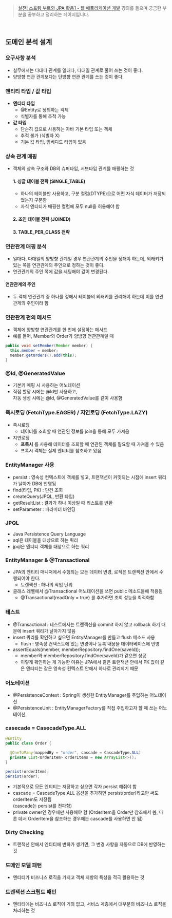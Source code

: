 > [실전! 스프링 부트와 JPA 활용1 - 웹 애플리케이션 개발](https://www.inflearn.com/course/%EC%8A%A4%ED%94%84%EB%A7%81%EB%B6%80%ED%8A%B8-JPA-%ED%99%9C%EC%9A%A9-1/dashboard) 강의를 들으며 궁금한 부분을 공부하고 정리하는 페이지입니다.

<br>

## 도메인 분석 설계

### 요구사항 분석
- 실무에서는 다대다 관계를 일대다, 다대일 관계로 풀어 쓰는 것이 좋다.
- 양방향 연관 관계보다는 단방향 연관 관계를 쓰는 것이 좋다.
  
### 엔티티 타입 / 값 타입
- __엔티티 타입__
  - @Entity로 정의하는 객체
  - 식별자를 통해 추적 가능
- __값 타입__
  - 단순히 값으로 사용하는 자바 기본 타입 또는 객체
  - 추적 불가 (식별자 X)
  - 기본 값 타입, 임베디드 타입이 있음

### 상속 관계 매핑
- 객체의 상속 구조와 DB의 슈퍼타입, 서브타입 관계를 매핑하는 것
  #### 1. 싱글 테이블 전략 (SINGLE_TABLE)
  - 하나의 테이블만 사용하고, 구분 컬럼(DTYPE)으로 어떤 자식 데이터가 저장되었는지 구분함
  - 자식 엔티티가 매핑한 컬럼에 모두 null을 허용해야 함
  #### 2. 조인 테이블 전략 (JOINED)
  #### 3. TABLE_PER_CLASS 전략

### 연관관계 매핑 분석
- 일대다, 다대일의 양방향 관계일 경우 연관관계의 주인을 정해야 하는데, 외래키가 있는 쪽을 연관관계의 주인으로 정하는 것이 좋다.
- 연관관계의 주인 쪽에 값을 세팅해야 값이 변경된다.
#### 연관관계의 주인
- 두 객체 연관관계 중 하나를 정해서 테이블의 외래키를 관리해야 하는데 이를 연관관게의 주인이라 함

### 연관관계 편의 메서드
- 객체에 양방향 연관관계를 한 번에 설정하는 메서드
- 예를 들어, Member와 Order가 양방향 연관관계일 때
```JAVA
public void setMember(Member member) {
  this.member = member;
  member.getOrders().add(this);
}
```

### @Id, @GeneratedValue
- 기본키 매핑 시 사용하는 어노테이션
- 직접 할당 시에는 @Id만 사용하고,  
  자동 생성 시에는 @Id, @GeneratedValue를 같이 사용함

### 즉시로딩 (FetchType.EAGER) / 지연로딩 (FetchType.LAZY)
- 즉시로딩
  - 데이터를 조회할 때 연관된 정보를 join을 통해 모두 가져옴
- 지연로딩
  - __프록시__ 를 사용해 데이터를 조회할 때 연관된 객체를 필요할 때 가져올 수 있음
  - 프록시 객체는 실제 엔티티를 참조하고 있음

### EntityManager 사용
- persist : 영속성 컨텍스트에 객체를 넣고, 트랜잭션이 커밋되는 시점에 insert 쿼리가 날아가 DB에 반영됨
- find(타입, PK) : 단건 조회
- createQuery(JPQL, 반환 타입)
- getResultList : 결과가 하나 이상일 때 리스트를 반환
- setParameter : 파라미터 바인딩

### JPQL
- Java Persistence Query Language
- sql은 테이블을 대상으로 하는 쿼리
- jpql은 엔티티 객체를 대상으로 하는 쿼리

### EntityManager & @Transactional
- JPA의 엔티티 매니저에서 수행되는 모든 데이터 변경, 로직은 트랜잭션 안에서 수행되어야 한다.
  - 트랜잭션 : 하나의 작업 단위
- 클래스 레벨에서 @Transactional 어노테이션을 쓰면 public 메소드들에 적용됨
  - @Transactional(readOnly = true) 를 추가하면 조회 성능을 최적화함

### 테스트
- @Transactional : 테스트에서는 트랜잭션을 commit 하지 않고 rollback 하기 때문에 insert 쿼리가 날아가지 않음
- insert 쿼리를 확인하고 싶으면 EntityManager를 만들고 flush 메소드 사용
  - flush : 영속성 컨텍스트에 있는 변경이나 등록 내용을 데이터베이스에 반영
- assertEquals(member, memberRepository.findOne(saveId));
  - member와 memberRepository.findOne(saveId)가 같으면 성공
  - 이렇게 확인하는 게 가능한 이유는 JPA에서 같은 트랜잭션 안에서 PK 값이 같은 엔티티는 같은 영속성 컨텍스트 안에서 하나로 관리되기 때문

### 어노테이션
- @PersistenceContext : Spring이 생성한 EntityManager를 주입하는 어노테이션
- @PersistenceUnit : EntityManagerFactory를 직접 주입하고자 할 때 쓰는 어노테이션

### casecade = CasecadeType.ALL
```JAVA
@Entity
public class Order {

  @OneToMany(mappedBy = "order", cascade = CascadeType.ALL)
  private List<OrderItem> orderItems = new ArrayList<>();
}

persist(orderItem);
persist(order);
```
- 기본적으로 모든 엔티티는 저장하고 싶으면 각자 persist 해줘야 함
- cascade = CascadeType.ALL 옵션을 추가하면 persist(order)라고만 써도 orderItem도 저장됨  
  (cascade는 persist를 전파함)
- private owner인 경우에만 사용해야 함 (OrderItem을 Order만 참조해서 씀, 다른 데서 OrderItem을 참조하는 경우에는 cascade를 사용하면 안 됨)

### Dirty Checking
- 트랜잭션 안에서 엔티티에 변화가 생기면, 그 변경 사항을 자동으로 DB에 반영하는 것

### 도메인 모델 패턴
- 엔티티가 비즈니스 로직을 가지고 객체 지향의 특성을 적극 활용하는 것

### 트랜잭션 스크립트 패턴
- 엔티티에는 비즈니스 로직이 거의 없고, 서비스 계층에서 대부분의 비즈니스 로직을 처리하는 것
